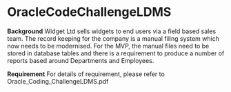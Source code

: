 # OracleCodeChallengeLDMS

**Background**
Widget Ltd sells widgets to end users via a field based sales team. The record
keeping for the company is a manual filing system which now needs to be
modernised. For the MVP, the manual files need to be stored in database tables and
there is a requirement to produce a number of reports based around Departments
and Employees.

**Requirement**
For details of requirement, please refer to Oracle_Coding_ChallengeLDMS.pdf

